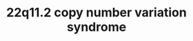 ---
annotations:
- id: DOID:12583
  parent: genetic disease
  type: Disease Ontology
  value: velocardiofacial syndrome
- id: PW:0000178
  parent: disease pathway
  type: Pathway Ontology
  value: neurological disorder pathway
- id: PW:0000013
  parent: disease pathway
  type: Pathway Ontology
  value: disease pathway
authors:
- Fehrhart
- Victoravr
- Egonw
- MaintBot
- L Dupuis
- Mlatorre
- Eweitz
- Ddigles
citedin:
- link: PMC9130749
  title: 'The Biological Interaction of SARS-CoV-2 Infection and Osteoporosis: A Preliminary
    Study (2022)'
- link: 10.1016/j.softx.2024.101701
  title: 'ODAMNet: A Python package to identify molecular relationships between chemicals
    and rare diseases using overlap, active module and random walk approaches (2024)'
communities:
- ONTOX
- RareDiseases
description: The 22q11.2 deletion syndrome can result in the loss of up to 46 protein-coding
  genes, which have wide-spread effects on human development. The loss of TBX1 is
  thought to be responsible for a large proportion of the 22q11.2DS phenotype, due
  its role in the development of the heart, thymus, thyroid, parathyroids and more.
last-edited: 2025-07-05
ndex: 5683f755-8b6c-11eb-9e72-0ac135e8bacf
organisms:
- Homo sapiens
redirect_from:
- /index.php/Pathway:WP4657
- /instance/WP4657
- /instance/WP4657_r139760
revision: r139760
schema-jsonld:
- '@context': https://schema.org/
  '@id': https://wikipathways.github.io/pathways/WP4657.html
  '@type': Dataset
  creator:
    '@type': Organization
    name: WikiPathways
  description: The 22q11.2 deletion syndrome can result in the loss of up to 46 protein-coding
    genes, which have wide-spread effects on human development. The loss of TBX1 is
    thought to be responsible for a large proportion of the 22q11.2DS phenotype, due
    its role in the development of the heart, thymus, thyroid, parathyroids and more.
  keywords:
  - 1-phosphatidyl-1D-myo-inositol 4-phosphate(3−)
  - 1-phosphatidyl-1D-myo-inositol(1−)
  - 1-pyrroline-5-carboxylate
  - 2-oxoglutaric acid
  - 3-Methoxytyramine
  - 4-hydroxyretinoic acid
  - 4-oxo-Retinoic acid
  - ABHD17AP4
  - ACTA2
  - ACTC1
  - ADP(3−)
  - AIFM3
  - ALDH1A2
  - ALDH4A1
  - ARNTL
  - ARVCF
  - ASF1A
  - ATP
  - ATP(4−)
  - Arginine
  - BCL2
  - BCRP2
  - BCRP5
  - BCRP7
  - C22orf39
  - CA15P1
  - CBX5
  - CCDC188
  - CCDC74BP1
  - CDC42
  - CDC45
  - CDH15
  - CHRD
  - CLDN1
  - CLDN3
  - CLDN5
  - CLTCL1
  - COMT
  - CRKL
  - CUL3
  - CYP26A1
  - CYP26B1
  - CYP26C1
  - Citrate
  - DEPDC5
  - DGCR10
  - DGCR11
  - DGCR2
  - DGCR5
  - DGCR6L
  - DGCR8
  - DGCR9
  - DL-Metanephrine
  - DOPAC
  - DRD2
  - DROSHA
  - Dermatan sulfate
  - Dopamine
  - EGFR
  - EMC10
  - ESS2
  - Epinephrine
  - FAM230E
  - FAM230G
  - FGF10
  - FGF8
  - FGFR1
  - FGFR2
  - FOXA2
  - FOXC1
  - FOXC2
  - GBX2
  - GLUD1
  - GNB1L
  - GP1BA
  - GP1BB
  - GP5
  - GP9
  - GSC2
  - Glutamate
  - Glutamine
  - HAND2
  - HDAC3
  - HES1
  - HIRA
  - HIRIP3
  - HIST1H4A
  - Heparin
  - Homovanillic acid
  - IGLL4P
  - KLHL22
  - KPNB1
  - KRT18P5
  - KRT18P62
  - L-Glutamic gamma-semialdehyde
  - LINC00895
  - LINC00896
  - LINC01311
  - LINC01637
  - LRRC74B
  - LZTR1
  - Lysine
  - MAG
  - MALT1
  - MED15
  - MRPL40
  - NCOR1
  - NKX2-5
  - NPRL2
  - NPRL3
  - Norepinephrine
  - Normetanephrine
  - OAT
  - Ornithine
  - P2RX6
  - P2RX6P
  - PAK4
  - PAX3
  - PI4KA
  - PITX2
  - PLK1
  - POLR2A
  - POM121L4P
  - POM121L7P
  - PPP1CB
  - PRKN
  - PRODH
  - Proline
  - RAF1
  - RAN
  - RANBP1
  - RANGAP1
  - RBX1
  - RCC1
  - RELN
  - RN7SL168P
  - RN7SL812P
  - RNU6-225P
  - RNY1P9
  - RORC
  - RTL10
  - RTN4
  - RTN4R
  - Retinoic acid
  - Riluzole
  - SCARF2
  - SEPTIN11
  - SEPTIN5
  - SEPTIN8
  - SERPIND1
  - SHH
  - SHOC2
  - SLC25A1
  - SLC2A4
  - SLC7A4
  - SLC9A3P2
  - SMPD4P1
  - SNAP29
  - SNORA77B
  - SREBF1
  - SREBF2
  - SRF
  - Syntaxin
  - TANGO2
  - TBX1
  - THAP7
  - TMEM191A
  - TNPO1
  - TP53
  - TRMT2A
  - TSKS
  - TSSK1A
  - TSSK2
  - TUBA3FP
  - TUBA3GP
  - TXNRD2
  - UFD1
  - USP41
  - VWF
  - XPO1
  - ZDHHC8
  - ZNF74
  - retinal
  license: CC0
  name: 22q11.2 copy number variation syndrome
seo: CreativeWork
title: 22q11.2 copy number variation syndrome
wpid: WP4657
---